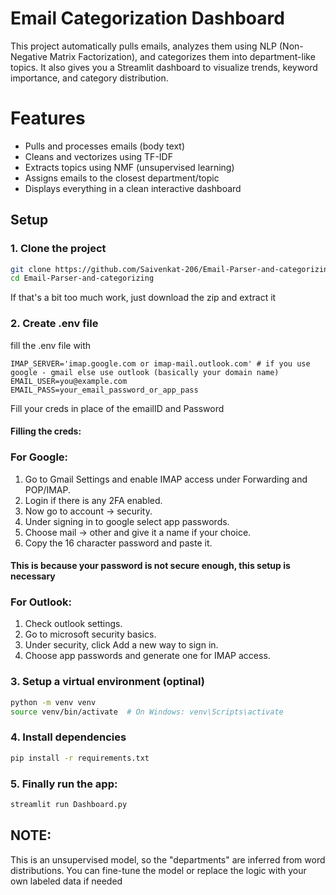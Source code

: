 # Email Categorization Dashboard
This project automatically pulls emails, analyzes them using NLP (Non-Negative Matrix Factorization), and categorizes them into department-like topics. It also gives you a Streamlit dashboard to visualize trends, keyword importance, and category distribution.

# Features
- Pulls and processes emails (body text)  
- Cleans and vectorizes using TF-IDF  
- Extracts topics using NMF (unsupervised learning)  
- Assigns emails to the closest department/topic  
- Displays everything in a clean interactive dashboard

## Setup

### 1. Clone the project
```bash
git clone https://github.com/Saivenkat-206/Email-Parser-and-categorizing.git
cd Email-Parser-and-categorizing
```
If that's a bit too much work, just download the zip and extract it
### 2. Create .env file
fill the .env file with
```
IMAP_SERVER='imap.google.com or imap-mail.outlook.com' # if you use google - gmail else use outlook (basically your domain name)
EMAIL_USER=you@example.com
EMAIL_PASS=your_email_password_or_app_pass
```
Fill your creds in place of the emailID and Password
#### Filling the creds:
### For Google:
1. Go to Gmail Settings and enable IMAP access under Forwarding and POP/IMAP.
2. Login if there is any 2FA enabled.
3. Now go to account -> security.
4. Under signing in to google select app passwords.
5. Choose mail -> other and give it a name if your choice.
6. Copy the 16 character password and paste it.
#### This is because your password is not secure enough, this setup is necessary
### For Outlook:
1. Check outlook settings.
2. Go to microsoft security basics.
3. Under security, click Add a new way to sign in.
4. Choose app passwords and generate one for IMAP access.
### 3. Setup a virtual environment (optinal)
```bash
python -m venv venv
source venv/bin/activate  # On Windows: venv\Scripts\activate
```
### 4. Install dependencies
```bash
pip install -r requirements.txt
```
### 5. Finally run the app:
```bash
streamlit run Dashboard.py
```
## NOTE:
This is an unsupervised model, so the "departments" are inferred from word distributions. You can fine-tune the model or replace the logic with your own labeled data if needed

